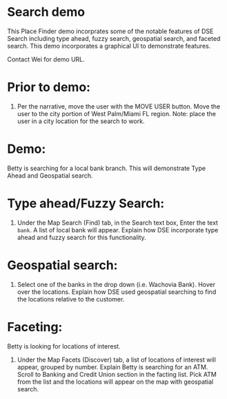 # Search demo

This Place Finder demo incorprates some of the notable features of DSE Search including type ahead, fuzzy search, geospatial search, and faceted search. This demo incorporates a graphical UI to demonstrate features.

Contact Wei for demo URL.

# Prior to demo:

1. Per the narrative, move the user with the MOVE USER button. Move the user to the city portion of West Palm/Miami FL region. Note: place the user in a city location for the search to work.

# Demo:

Betty is searching for a local bank branch. This will demonstrate Type Ahead and Geospatial search.

# Type ahead/Fuzzy Search:

1. Under the Map Search (Find) tab, in the Search text box, Enter the text ```bank```. A list of local bank will appear. Explain how DSE incorporate type ahead and fuzzy search for this functionality. 

 # Geospatial search:

1. Select one of the banks in the drop down (i.e. Wachovia Bank). Hover over the locations. Explain how DSE used geospatial searching to find the locations relative to the customer.

# Faceting:

Betty is looking for locations of interest.

1. Under the Map Facets (Discover) tab, a list of locations of interest will appear, grouped by number. Explain Betty is searching for an ATM. Scroll to Banking and Credit Union section in the facting list. Pick ATM from the list and the locations will appear on the map with geospatial search.


